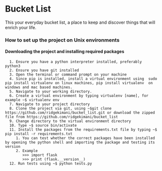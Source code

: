 # Bucket List
This  your everyday bucket list, a place to keep and discover things that will enrich your life.

### How to set up the project on Unix environments
  #### Downloading the project and installing required packages
      1. Ensure you have a python interpreter installed, preferably python3
      2. Ensure you have git installed
      3. Open the terminal or command prompt on your machine
      4. Since pip is installed, install a virtual environment using  sudo pip install virtualenv on linux machines, pip install virtualenv  on windows and mac based machines.
      5. Navigate to your working directory.
      6. Create a virtual environment by typing virtualenv [name], for example ~$ virtualenv env
      7. Navigate to your project directory
      8. Clone the project via git, using ~$git clone https://github.com/ridgekimani/bucket_list.git or download the zipped file from https://github.com/ridgekimani/bucket_list
      9. Change directory to the virtual environment directory
      10. Type ~$ source bin/activate
      11. Install the packages from the requirements.txt file by typing ~$ pip install -r requirements.txt
         1. You can test whether the correct packages have been installed by opening the python shell and importing the package and testing its version
         2. Example
            >>> import flask
            >>> print (flask.__version__)
      12. Run tests using ~$ python tests.py
